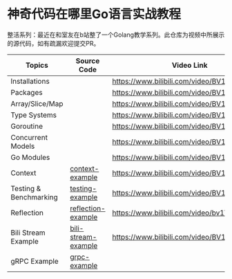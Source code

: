 神奇代码在哪里Go语言实战教程
==========================

整活系列：最近在和室友在b站整了一个Golang教学系列。此仓库为视频中所展示的源代码，如有疏漏欢迎提交PR。

| Topics                    | Source Code    | Video Link                                    |
|------------------------	|-------------	|----------------------------------------------	|
| Installations            |             	| https://www.bilibili.com/video/BV18f4y187kT    |
| Packages                |             	| https://www.bilibili.com/video/BV1Ff4y187q9    |
| Array/Slice/Map            |             	| https://www.bilibili.com/video/BV1Jo4y1y7yZ    |
| Type Systems            |             	| https://www.bilibili.com/video/BV1n54y1G7vy    |
| Goroutine                |             	| https://www.bilibili.com/video/BV1Wy4y1u7cj    |
| Concurrent Models        |             	| https://www.bilibili.com/video/BV18y4y1u7kP    |
| Go Modules                |             	| https://www.bilibili.com/video/BV1w64y197wo    |
| Context                    |    [context-example](./context-example)            | https://www.bilibili.com/video/BV1rh411a7iz/    |
| Testing & Benchmarking    |   [testing-example](./testing-example)            | https://www.bilibili.com/video/BV1kv411p7Am    |
| Reflection              	|    [reflection-example](./reflection-example)            |     https://www.bilibili.com/video/bv1V5411T7NH        |
| Bili  Stream Example              	|    [bili-stream-example](./bili-stream-example)            |     https://www.bilibili.com/video/BV1v64y1t742      |
| gRPC Example              	|    [grpc-example](./grpc-example)            |            |



